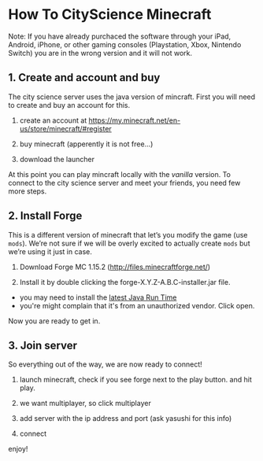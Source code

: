 # How To CityScience Minecraft

Note: If you have already purchaced the software through your iPad, Android, iPhone, or other gaming consoles (Playstation, Xbox, Nintendo Switch) you are in the wrong version and it will not work.

## 1. Create and account and buy
The city science server uses the java version of mincraft. First you will need to create and buy an account for this. 

1. create an account at https://my.minecraft.net/en-us/store/minecraft/#register

2. buy minecraft (apperently it is not free…)

3. download the launcher

At this point you can play mincraft locally with the *vanilla* version. To connect to the city science server and meet your friends, you need few more steps.

## 2. Install Forge
This is a different version of minecraft that let’s you modify the game (use `mods`). We’re not sure if we will be overly excited to actually create `mods` but we’re using it just in case.

1. Download Forge MC 1.15.2 (http://files.minecraftforge.net/)

2. Install it by double clicking the forge-X.Y.Z-A.B.C-installer.jar file.
  * you may need to install the [latest Java Run Time](https://java.com/en/download/)
  * you're might complain that it's from an unauthorized vendor. Click open.
  
Now you are ready to get in.

## 3. Join server
So everything out of the way, we are now ready to connect!

1. launch minecraft, check if you see forge next to the play button. and hit play.

2. we want multiplayer, so click multiplayer

3. add server with the ip address and port (ask yasushi for this info)

4. connect

enjoy!



